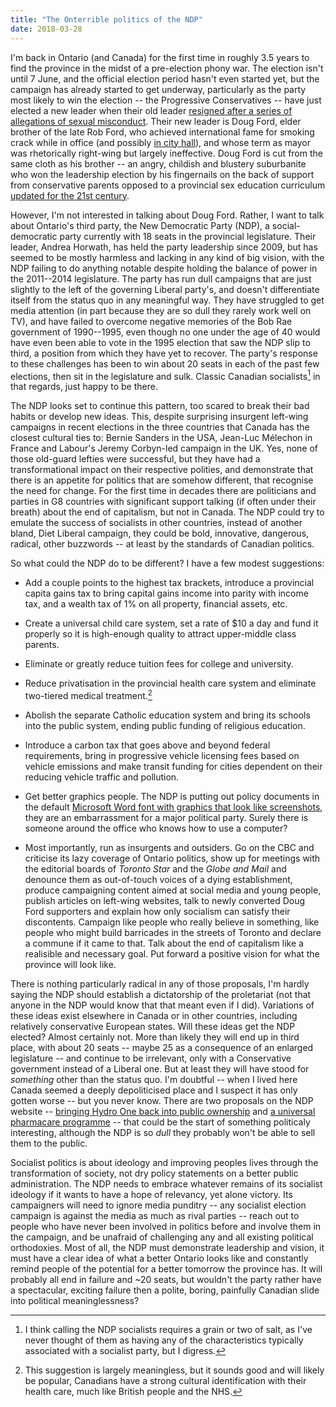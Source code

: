```yaml
---
title: "The Onterrible politics of the NDP"
date: 2018-03-28
---
```


I'm back in Ontario (and Canada) for the first time in roughly 3.5 years to find the province in the midst of a pre-election phony war. The election isn't until 7 June, and the official election period hasn't even started yet, but the campaign has already started to get underway, particularly as the party most likely to win the election -- the Progressive Conservatives -- have just elected a new leader when their old leader [resigned after a series of allegations of sexual misconduct](https://www.ctvnews.ca/politics/patrick-brown-denies-sexual-misconduct-allegations-from-two-women-resigns-as-ontario-pc-leader-1.3774686). Their new leader is Doug Ford, elder brother of the late Rob Ford, who achieved international fame for smoking crack while in office (and possibly [in city hall](https://twitter.com/goldsbie/status/452664840612376577)), and whose term as mayor was rhetorically right-wing but largely ineffective. Doug Ford is cut from the same cloth as his brother -- an angry, childish and blustery suburbanite who won the leadership election by his fingernails on the back of support from conservative parents opposed to a provincial sex education curriculum [updated for the 21st century](http://www.cbc.ca/news/canada/toronto/ontario-sex-ed-curriculum-5-things-to-know-1.3059951).

However, I'm not interested in talking about Doug Ford. Rather, I want to talk about Ontario's third party, the New Democratic Party (NDP), a social-democratic party currently with 18 seats in the provincial legislature. Their leader, Andrea Horwath, has held the party leadership since 2009, but has seemed to be mostly harmless and lacking in any kind of big vision, with the NDP failing to do anything notable despite holding the balance of power in the 2011--2014 legislature. The party has run dull campaigns that are just slightly to the left of the governing Liberal party's, and doesn't differentiate itself from the status quo in any meaningful way. They have struggled to get media attention (in part because they are so dull they rarely work well on TV), and have failed to overcome negative memories of the Bob Rae government of 1990--1995, even though no one under the age of 40 would have even been able to vote in the 1995 election that saw the NDP slip to third, a position from which they have yet to recover. The party's response to these challenges has been to win about 20 seats in each of the past few elections, then sit in the legislature and sulk. Classic Canadian socialists[^1] in that regards, just happy to be there.

The NDP looks set to continue this pattern, too scared to break their bad habits or develop new ideas. This, despite surprising insurgent left-wing campaigns in recent elections in the three countries that Canada has the closest cultural ties to: Bernie Sanders in the USA, Jean-Luc Mélechon in France and Labour's Jeremy Corbyn-led campaign in the UK. Yes, none of those old-guard lefties were successful, but they have had a transformational impact on their respective polities, and demonstrate that there is an appetite for politics that are somehow different, that recognise the need for change. For the first time in decades there are politicians and parties in G8 countries with significant support talking (if often under their breath) about the end of capitalism, but not in Canada. The NDP could try to emulate the success of socialists in other countries, instead of another bland, Diet Liberal campaign, they could be bold, innovative, dangerous, radical, other buzzwords -- at least by the standards of Canadian politics.

So what could the NDP do to be different? I have a few modest suggestions:

- Add a couple points to the highest tax brackets, introduce a provincial capita gains tax to bring capital gains income into parity with income tax, and a wealth tax of 1% on all property, financial assets, etc.

- Create a universal child care system, set a rate of $10 a day and fund it properly so it is high-enough quality to attract upper-middle class parents.

- Eliminate or greatly reduce tuition fees for college and university.

- Reduce privatisation in the provincial health care system and eliminate two-tiered medical treatment.[^2]

- Abolish the separate Catholic education system and bring its schools into the public system, ending public funding of religious education.

- Introduce a carbon tax that goes above and beyond federal requirements, bring in progressive vehicle licensing fees based on vehicle emissions and make transit funding for cities dependent on their reducing vehicle traffic and pollution.

- Get better graphics people. The NDP is putting out policy documents in the default [Microsoft Word font with graphics that look like screenshots](https://www.ontariondp.ca/sites/default/files/final_ndp_hydro_announcement.pdf), they are an embarrassment for a major political party. Surely there is someone around the office who knows how to use a computer? 

- Most importantly, run as insurgents and outsiders. Go on the CBC and criticise its lazy coverage of Ontario politics, show up for meetings with the editorial boards of _Toronto Star_ and the _Globe and Mail_ and denounce them as out-of-touch voices of a dying establishment, produce campaigning content aimed at social media and young people, publish articles on left-wing websites, talk to newly converted Doug Ford supporters and explain how only socialism can satisfy their discontents. Campaign like people who really believe in something, like people who might build barricades in the streets of Toronto and declare a commune if it came to that. Talk about the end of capitalism like a realisible and necessary goal. Put forward a positive vision for what the province will look like.

There is nothing particularly radical in any of those proposals, I'm hardly saying the NDP should establish a dictatorship of the proletariat (not that anyone in the NDP would know that that meant even if I did). Variations of these ideas exist elsewhere in Canada or in other countries, including relatively conservative European states. Will these ideas get the NDP elected? Almost certainly not. More than likely they will end up in third place, with about 20 seats -- maybe 25 as a consequence of an enlarged legislature -- and continue to be irrelevant, only with a Conservative government instead of a Liberal one. But at least they will have stood for _something_ other than the status quo. I'm doubtful -- when I lived here Canada seemed a deeply depoliticised place and I suspect it has only gotten worse -- but you never know. There are two proposals on the NDP website -- [bringing Hydro One back into public ownership](https://www.ontariondp.ca/sites/default/files/final_ndp_hydro_announcement.pdf) and [a universal pharmacare programme](https://www.ontariondp.ca/sites/default/files/pharmacare-for-everyone-web.pdf) -- that could be the start of something politicaly interesting, although the NDP is so _dull_ they probably won't be able to sell them to the public.

Socialist politics is about ideology and improving peoples lives through the transformation of society, not dry policy statements on a better public administration. The NDP needs to embrace whatever remains of its socialist ideology if it wants to have a hope of relevancy, yet alone victory. Its campaigners will need to ignore media punditry -- any socialist election campaign is against the media as much as rival parties -- reach out to people who have never been involved in politics before and involve them in the campaign, and be unafraid of challenging any and all existing political orthodoxies. Most of all, the NDP must demonstrate leadership and vision, it must have a clear idea of what a better Ontario looks like and constantly remind people of the potential for a better tomorrow the province has. It will probably all end in failure and ~20 seats, but wouldn't the party rather have a spectacular, exciting failure then a polite, boring, painfully Canadian slide into political meaninglessness?

[^1]: I think calling the NDP socialists requires a grain or two of salt, as I've never thought of them as having any of the characteristics typically associated with a socialist party, but I digress.

[^2]: This suggestion is largely meaningless, but it sounds good and will likely be popular, Canadians have a strong cultural identification with their health care, much like British people and the NHS.
